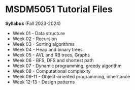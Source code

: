 # MSDM5051 Tutorial Files

**Syllabus** (Fall 2023-2024)
- Week 01 - Data structure
- Week 02 - Recursion
- Week 03 - Sorting algorithms
- Week 04 - Heap and binary trees
- Week 05 - AVL and RB trees, Graphs
- Week 06 - BFS, DFS and shortest path
- Week 07 - Dynamic programming, greedy algorithm
- Week 08 - Computational complexity
- Week 09-11 - Object-oriented programming, inheritance
- Week 12-13 - Design patterns
